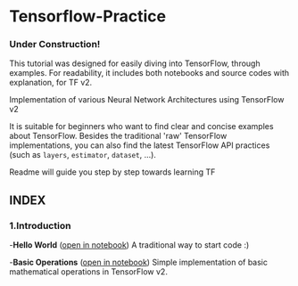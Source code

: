 # Tensorflow-Practice

### Under Construction!  

This tutorial was designed for easily diving into TensorFlow, through examples. For readability, it includes both notebooks and source codes with explanation, for TF v2.

Implementation of various Neural Network Architectures using TensorFlow v2 

It is suitable for beginners who want to find clear and concise examples about TensorFlow. Besides the traditional 'raw' TensorFlow implementations, you can also find the latest TensorFlow API practices (such as `layers`, `estimator`, `dataset`, ...).

Readme will guide you step by step towards learning TF


## INDEX

### 1.Introduction
-**Hello World** ([open in notebook](https://github.com/siddhantjain07/Tensorflow-Practice/blob/master/HelloWorld.ipynb)) A traditional way to start code :)

-**Basic Operations** ([open in notebook](https://github.com/siddhantjain07/Tensorflow-Practice/blob/master/BasicOperations.ipynb)) Simple implementation of basic mathematical operations in TensorFlow v2.

